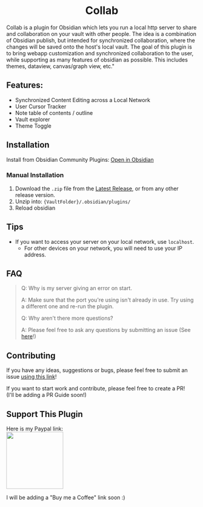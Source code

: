 <h1 style="text-align: center"> Collab</h1>
<p>Collab is a plugin for Obsidian which lets you run a local http server to share and collaboration on your vault with other people. The idea is a combination of Obsidian publish, but intended for synchronized collaboration, where the changes will be saved onto the host's local vault. The goal of this plugin is to bring webapp customization and synchronized collaboration to the user, while supporting as many features of obsidian as possible. This includes themes, dataview, canvas/graph view, etc."</p>

## Features:
- Synchronized Content Editing across a Local Network
- User Cursor Tracker
- Note table of contents / outline
- Vault explorer
- Theme Toggle

## Installation

Install from Obsidian Community Plugins: [Open in Obsidian](https://obsidian.md/plugins?id=collab)

### Manual Installation

1. Download the `.zip` file from the [Latest Release](https://github.com/O-Willis/obsidian-collab/releases/latest), or from any other release version.
2. Unzip into: `{VaultFolder}/.obsidian/plugins/`
3. Reload obsidian

## Tips
- If you want to access your server on your local network, use `localhost`.
  - For other devices on your network, you will need to use your IP address.

## FAQ
> Q: Why is my server giving an error on start. 
> 
> A: Make sure that the port you're using isn't already in use. Try using a different one and re-run the plugin.
> 
> Q: Why aren't there more questions?
>
> A: Please feel free to ask any questions by submitting an issue (See [here](#contributing)!)

## Contributing

If you have any ideas, suggestions or bugs, please feel free to submit an issue [using this link](https://github.com/Pr0dt0s/obsidian-html-server/issues/new)!

If you want to start work and contribute, please feel free to create a PR!
<br>(I'll be adding a PR Guide soon!)

## Support This Plugin

Here is my Paypal link:<br>
<a href="https://www.paypal.com/donate/?business=X64US5U2R8EQS&no_recurring=0&item_name=Hi%21+I%27m+a+Computer+Science+engineer+aspiring+to+push+Machine+Learning+boundaries.%0ACurrently+doing+Obsidian+plugins+and+Web+Dev.&currency_code=USD">
<img src="https://viatesting.files.wordpress.com/2020/03/paypal-donate-button.png?w=640" width="150" alt=""></a>

I will be adding a "Buy me a Coffee" link soon :)
